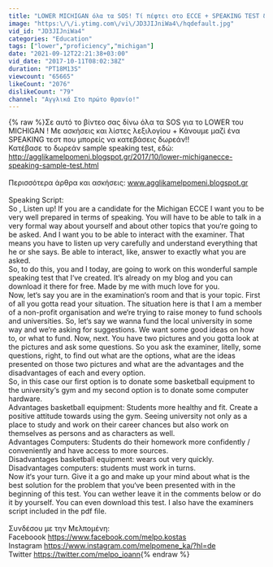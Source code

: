 ```yaml
---
title: "LOWER MICHIGAN όλα τα SOS! Τί πέφτει στο ECCE + SPEAKING TEST δωρεάν!"
image: "https:\/\/i.ytimg.com\/vi\/JD3JIJniWa4\/hqdefault.jpg"
vid_id: "JD3JIJniWa4"
categories: "Education"
tags: ["lower","proficiency","michigan"]
date: "2021-09-12T22:21:38+03:00"
vid_date: "2017-10-11T08:02:38Z"
duration: "PT18M13S"
viewcount: "65665"
likeCount: "2076"
dislikeCount: "79"
channel: "Αγγλικά Στο πρώτο θρανίο!"
---
```

{% raw %}Σε αυτό το βίντεο σας δίνω όλα τα SOS για το LOWER του MICHIGAN ! Με ασκήσεις και λίστες λεξιλογίου + Κάνουμε μαζί ένα SPEAKING τεστ που μπορείς να κατεβάσεις δωρεάν!!<br />Κατέβασε το δωρεάν sample speaking test, εδώ: <br /><a rel="nofollow" target="blank" href="http://agglikamelpomeni.blogspot.gr/2017/10/lower-michiganecce-speaking-sample-test.html">http://agglikamelpomeni.blogspot.gr/2017/10/lower-michiganecce-speaking-sample-test.html</a><br /><br />Περισσότερα άρθρα και ασκήσεις: www.agglikamelpomeni.blogspot.gr<br /><br />Speaking Script: <br /> So , Listen up! If you are a candidate for the Michigan ECCE I want you to be very well prepared in terms of speaking. You will have to be able to talk in a very formal way about yourself and about other topics that you‘re going to be asked. And I want you to be able to interact with the examiner. That means you have to listen up very carefully and understand everything that he or she says. Be able to interact, like, answer to exactly what you are asked. <br />So, to do this, you and I today, are going to work on this wonderful sample speaking test that I‘ve created. It‘s already on my blog and you can download it there for free. Made by me with much love for you. <br />Now, let‘s say you are in the examination‘s room and that is your topic. First of all you gotta read your situation. The situation here is that I am a member of a non-profit organisation and we‘re trying to raise money to fund schools and universities. So, let‘s say we wanna fund the local university in some way and we‘re asking for suggestions. We want some good ideas on how to, or what to fund. Now, next. You have two pictures and you gotta look at the pictures and ask some questions. So you ask the examiner, litelly, some  questions, right, to find out what are the options, what are the ideas presented on those two pictures and what are the advantages and the disadvantages of each and every option.<br />So, in this case our first option is to donate some basketball equipment to the university‘s gym and my second option is to donate some computer hardware. <br />Advantages basketball equipment: Students more healthy and fit. Create a positive attitude towards using the gym. Seeing university not only as a place to study and work on their career chances but also work on themselves as persons and as characters as well.<br />Advantages Computers: Students do their homework more confidently / conveniently and have access to more sources.<br />Disadvantages   basketball equipment: wears out very quickly.<br />Disadvantages computers: students must work in turns.<br />Now it‘s your turn. Give it a go and make up your mind about what is the best solution for the problem that you‘ve been presented with in the beginning of this test. You can wether leave it in the comments below or  do it by yourself. You can even download this test. I also have the examiners script included in the pdf file.<br /><br />Συνδέσου με την Μελπομένη:<br />Faceboook <a rel="nofollow" target="blank" href="https://www.facebook.com/melpo.kostas">https://www.facebook.com/melpo.kostas</a><br />Instagram <a rel="nofollow" target="blank" href="https://www.instagram.com/melpomene_ka/?hl=de">https://www.instagram.com/melpomene_ka/?hl=de</a><br />Twitter <a rel="nofollow" target="blank" href="https://twitter.com/melpo_ioann">https://twitter.com/melpo_ioann</a>{% endraw %}
